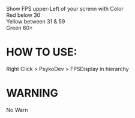 Show FPS upper-Left of your screnn with Color <br>
Red below 30<br>
Yellow between 31 & 59<br>
Green 60+<br>

# HOW TO USE:
Right Click > PsykoDev > FPSDisplay in hierarchy

# WARNING
No Warn